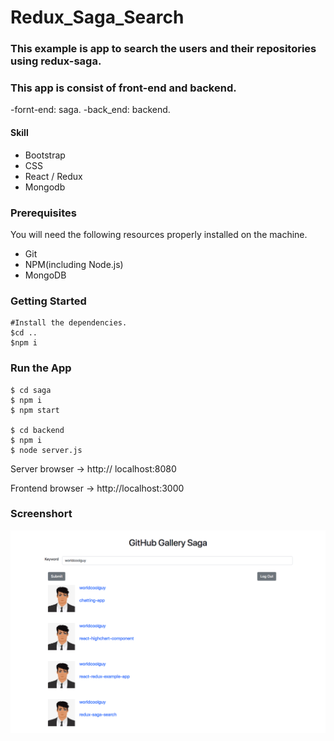 # Redux_Saga_Search

### This example is app to search the users and their repositories using redux-saga.

### This app is consist of front-end and backend.

-fornt-end: saga.
-back_end: backend.

#### Skill

 - Bootstrap
 - CSS
 - React / Redux
 - Mongodb

 ### Prerequisites

 You will need the following resources properly installed on the machine.
 - Git
 - NPM(including Node.js)
 - MongoDB


### Getting Started

 ```
 #Install the dependencies.
 $cd ..
 $npm i
 ```

### Run the App
```
$ cd saga
$ npm i
$ npm start

$ cd backend
$ npm i
$ node server.js
```

Server browser -> http:// localhost:8080

Frontend browser -> http://localhost:3000

### Screenshort
![app.png](https://github.com/worldcoolguy/redux-saga-search/blob/master/app.png)
